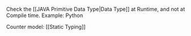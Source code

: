 Check the [[JAVA Primitive Data Type|Data Type]] at Runtime, and not at Compile time.
Example: Python

Counter model: [[Static Typing]]

